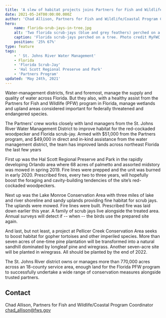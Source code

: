 ```yaml
---
title: 'A slew of habitat projects joins Partners for Fish and Wildlife and water managers'
date: 2021-05-24T00:00:00.000Z
author: 'Chad Allison, Partners for Fish and Wildlife/Coastal Program Coordinator'
hero:
    name: florida-srub-jays-in-tree.jpg
    alt: 'Two florida scrub-jays (blue and grey feathers) perched on a tree on a cloudy day.'
    caption: 'Florida scrub-jays perched on a tree. Photo credit MyFWC.'
    position: '25% 67%'
type: feature
tags:
    - ' St. Johns River Water Management'
    - Florida
    - 'Florida Scrub-Jay'
    - 'Hal Scott Regional Preserve and Park'
    - 'Partners Program'
updated: 'May 24th, 2021'
---
```


Water-management districts, first and foremost, manage the supply and quality of water across Florida. But they also, with a healthy assist from the Partners for Fish and Wildlife (PFW) program in Florida, manage wetlands and upland areas considered important for federally threatened and endangered species.

The Partners’ crew works closely with land managers from the St. Johns River Water Management District to improve habitat for the red-cockaded woodpecker and Florida scrub-jay. Armed with $51,000 from the Partners program, and $49,000 in direct and in-kind assistance from the water management district, the team has improved lands across northeast Florida the last few years

First up was the Hal Scott Regional Preserve and Park in the rapidly developing Orlando area where 68 acres of palmetto and assorted midstory was mowed in spring 2019. Fire lines were prepped and the unit was burned in early 2020. Prescribed fires, every two to three years, will hopefully boost the foraging and cavity-building tendencies of the site’s red-cockaded woodpeckers.

Next up was the Lake Monroe Conservation Area with three miles of lake and river shoreline and sandy uplands providing fine habitat for scrub jays. The uplands were mowed. Fire lines were built. Prescribed fire was laid down earlier this year. A family of scrub jays live alongside the treated area. Annual surveys will detect if -- when -- the birds use the prepared site again.

And last, but not least, a project at Pellicer Creek Conservation Area seeks to boost habitat for gopher tortoises and other imperiled species. More than seven acres of one-time pine plantation will be transformed into a natural sandhill dominated by longleaf pine and wiregrass. Another seven-acre site will be planted in wiregrass. All should be planted by the end of 2022.

The St. Johns River district owns or manages more than 770,000 acres across an 18-county service area, enough land for the Florida PFW program to successfully undertake a wide range of conservation measures alongside trusted partners.


## Contact

Chad Allison, Partners for Fish and Wildlife/Coastal Program Coordinator  
[chad_allison@fws.gov](mailto:chad_allison@fws.gov)
